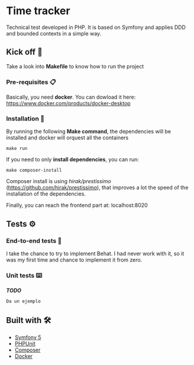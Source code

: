 # Time tracker

Technical test developed in PHP. It is based on Symfony and applies DDD and bounded contexts in a simple way.


## Kick off 🚀

Take a look into **Makefile** to know how to run the project


### Pre-requisites 📋

Basically, you need **docker**. You can dowload it here: https://www.docker.com/products/docker-desktop


### Installation 🔧

By running the following **Make command**, the dependencies will be installed and docker will orquest all the containers

```
make run
```

If you need to only **install dependencies**, you can run:

```
make composer-install
```

Composer install is using _hirak/prestissimo_ (https://github.com/hirak/prestissimo), that improves a lot the speed of the installation of the dependencies.

Finally, you can reach the frontend part at: localhost:8020

## Tests ⚙️

### End-to-end tests 🔩

I take the chance to try to implement Behat. I had never work with it, so it was my first time and chance to implement it from zero.


### Unit tests ⌨️

_**TODO**_

```
Da un ejemplo
```
## Built with 🛠️

* [Symfony 5](https://symfony.com/)
* [PHPUnit](https://phpunit.de/)
* [Composer](https://getcomposer.org/)
* [Docker](https://www.docker.com/)
